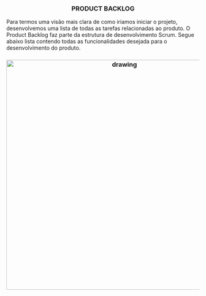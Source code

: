   <h3 align="center"> PRODUCT BACKLOG  </h3>

  Para termos uma visão mais clara de como iriamos iniciar o projeto, desenvolvemos uma lista
  de todas as tarefas relacionadas ao produto.
  O Product Backlog faz parte da estrutura de desenvolvimento Scrum. 
  Segue abaixo lista contendo todas as funcionalidades desejada para o    desenvolvimento do produto. 
  <br/>
 
   <h3 align = "center">  <img src="https://user-images.githubusercontent.com/73767256/115166210-5101c900-a088-11eb-9064-126610d986e2.jpeg "   alt="drawing" width =600 </h3>
